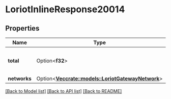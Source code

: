 # LoriotInlineResponse20014

## Properties

Name | Type | Description | Notes
------------ | ------------- | ------------- | -------------
**total** | Option<**f32**> | Amount of networks for current user | [optional]
**networks** | Option<[**Vec<crate::models::LoriotGatewayNetwork>**](GatewayNetwork.md)> |  | [optional]

[[Back to Model list]](../README.md#documentation-for-models) [[Back to API list]](../README.md#documentation-for-api-endpoints) [[Back to README]](../README.md)


